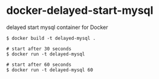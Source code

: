 # docker-delayed-start-mysql

delayed start mysql container for Docker

```console
$ docker build -t delayed-mysql .

# start after 30 seconds
$ docker run -t delayed-mysql

# start after 60 seconds
$ docker run -t delayed-mysql 60
```

